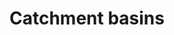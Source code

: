 ---
title: Catchment basins
longTitle: 'Catchment basins'
tags:
- gccommon
usedFor:
- "[[Watersheds]]"
---